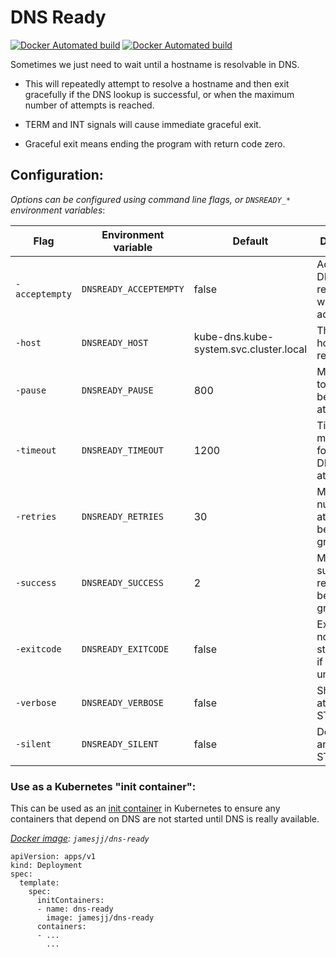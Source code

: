 # DNS Ready

[![Docker Automated build](https://img.shields.io/docker/cloud/automated/jamesjj/dns-ready)](https://hub.docker.com/r/jamesjj/dns-ready/)
[![Docker Automated build](https://img.shields.io/docker/cloud/build/jamesjj/dns-ready)](https://hub.docker.com/r/jamesjj/dns-ready/)


Sometimes we just need to wait until a hostname is resolvable in DNS.

  * This will repeatedly attempt to resolve a hostname and then exit gracefully if the DNS lookup is successful, or when the maximum number of attempts is reached.

  * TERM and INT signals will cause immediate graceful exit.

  * Graceful exit means ending the program with return code zero.


## Configuration:

*Options can be configured using command line flags, or `DNSREADY_*` environment variables*:

| Flag           | Environment variable   | Default                                | Description                                         |
|----------------|------------------------|----------------------------------------|-----------------------------------------------------|
| `-acceptempty` | `DNSREADY_ACCEPTEMPTY` | false                                  | Accept a DNS response with no IP addresses          |
| `-host`        | `DNSREADY_HOST`        | kube-dns.kube-system.svc.cluster.local | The hostname to resolve                             |
| `-pause`       | `DNSREADY_PAUSE`       | 800                                    | Milliseconds to sleep between attempts              |
| `-timeout`     | `DNSREADY_TIMEOUT`     | 1200                                   | Timeout in milliseconds for each DNS lookup attempt |
| `-retries`     | `DNSREADY_RETRIES`     | 30                                     | Maximum number of attempts before graceful exit     |
| `-success`     | `DNSREADY_SUCCESS`     | 2                                      | Minimum successful resolutions before graceful exit |
| `-exitcode`    | `DNSREADY_EXITCODE`    | false                                  | Exit with non-zero status code if unsuccessful      |
| `-verbose`     | `DNSREADY_VERBOSE`     | false                                  | Show each attempt on STDOUT                         |
| `-silent`      | `DNSREADY_SILENT`      | false                                  | Do not show anything on STDOUT                      |



### Use as a Kubernetes "init container":

This can be used as an [init container](https://kubernetes.io/docs/concepts/workloads/pods/init-containers/#understanding-init-containers) in Kubernetes to ensure any containers that depend on DNS are not started until DNS is really available.

*[Docker image](https://hub.docker.com/r/jamesjj/dns-ready): `jamesjj/dns-ready`*


```
apiVersion: apps/v1
kind: Deployment
spec:
  template:
    spec:
      initContainers:
      - name: dns-ready
        image: jamesjj/dns-ready
      containers:
      - ...
        ...
```

